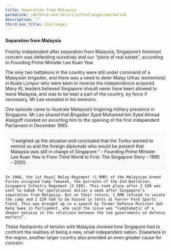 ```yaml
---
title: Separation from Malaysia
permalink: /defence-and-security/Challenges/permalink
description: ""
third_nav_title: Challenges
---
```


#### Separation from Malaysia

Freshly independent after separation from Malaysia, Singapore’s foremost concern was defending ourselves and our “piece of real estate”, according to Founding Prime Minister Lee Kuan Yew.

The only two battalions in the country were still under command of a Malaysian brigadier, and there was a need to deter Malay Ultras (extremists) in Kuala Lumpur who were keen to reverse the independence acquired. Many KL leaders believed Singapore should never have been allowed to leave Malaysia, and was to be kept a part of the country, by force if necessary, Mr Lee revealed in his memoirs.

One episode came to illustrate Malaysia’s lingering military presence in Singapore. Mr Lee shared that Brigadier Syed Mohamed bin Syed Ahmad Alasgoff insisted on escorting him to the opening of the first independent Parliament in December 1965. 

<div style="border:0px solid #0505f8;background-color:#f8f8f8;padding:1.2em;">
“I weighed up the situation and concluded that the Tunku wanted to remind us and the foreign diplomats who would be present that Malaysia was still in charge of Singapore.” – Founding Prime Minister Lee Kuan Yew in From Third World to First: The Singapore Story – 1965 – 2000.
	</div>
	
	In 1966, the 1st Royal Malay Regiment (1 RMR) of the Malaysian Armed Forces occupied Camp Temasek, the barracks of the 2nd Battalion, Singapore Infantry Regiment (2 SIR). This took place after 2 SIR was sent to Sabah for operational duties a week after Singapore’s separation from Malaysia. But on their return, 1 RMR refused to vacate the camp and 2 SIR had to be housed in tents at Farrer Park Sports Field. This was brought up in a speech by former Defence Minister Goh Keng Swee in Parliament, who said the issue was “symptomatic of a deeper malaise in the relations between the two governments on defence matters”.

These flashpoints of tension with Malaysia showed how Singapore had to confront the realities of being a new, small independent nation. Elsewhere in the region, another larger country also provided an even greater cause for concern.